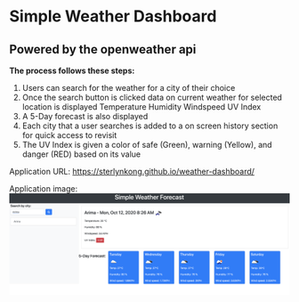 # Simple Weather Dashboard

## Powered by the openweather api

**The process follows these steps:**
1. Users can search for the weather for a city of their choice
2. Once the search button is clicked data on current weather for selected location is displayed
    Temperature
    Humidity
    Windspeed
    UV Index
3. A 5-Day forecast is also displayed
4. Each city that a user searches is added to a on screen history section for quick access to revisit
5. The UV Index is given a color of safe (Green), warning (Yellow), and danger (RED) based on its value


Application URL: https://sterlynkong.github.io/weather-dashboard/

Application image: ![weather-dashboard Screenshot](assets/images/weather-dashboard.png "weather-dashboard Screenshot")
